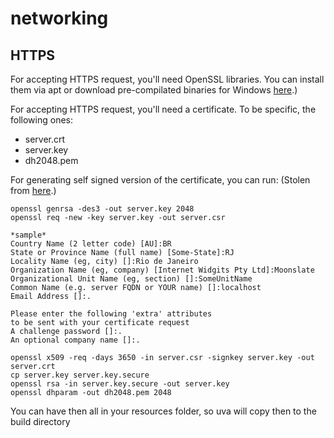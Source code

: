 # networking

## HTTPS

For accepting HTTPS request, you'll need OpenSSL libraries. You can install them via apt or download pre-compilated binaries for Windows [here](https://https://wiki.openssl.org/index.php/Binaries).)

For accepting HTTPS request, you'll need a certificate. To be specific, the following ones:

* server.crt
* server.key
* dh2048.pem

For generating self signed version of the certificate, you can run: 
(Stolen from [here](https://stackoverflow.com/questions/6452756/exception-running-boost-asio-ssl-example).)

```shell
openssl genrsa -des3 -out server.key 2048
openssl req -new -key server.key -out server.csr

*sample*
Country Name (2 letter code) [AU]:BR
State or Province Name (full name) [Some-State]:RJ
Locality Name (eg, city) []:Rio de Janeiro
Organization Name (eg, company) [Internet Widgits Pty Ltd]:Moonslate
Organizational Unit Name (eg, section) []:SomeUnitName
Common Name (e.g. server FQDN or YOUR name) []:localhost
Email Address []:.

Please enter the following 'extra' attributes
to be sent with your certificate request
A challenge password []:.
An optional company name []:.

openssl x509 -req -days 3650 -in server.csr -signkey server.key -out server.crt
cp server.key server.key.secure
openssl rsa -in server.key.secure -out server.key
openssl dhparam -out dh2048.pem 2048
```
You can have then all in your resources folder, so uva will copy then to the build directory
